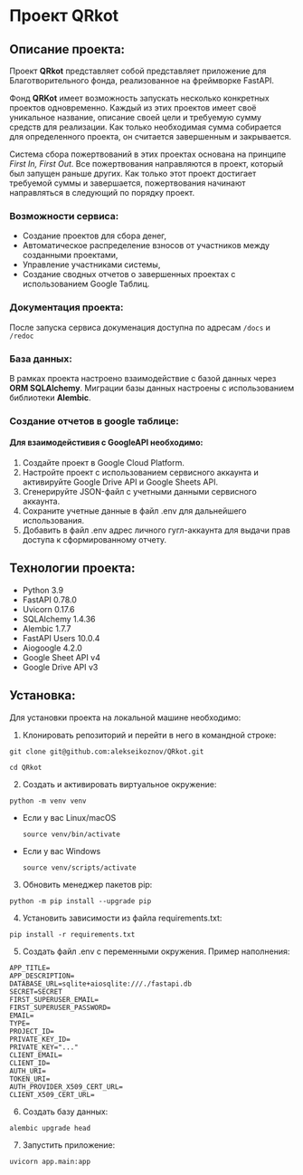 # Проект QRkot

## Описание проекта:

Проект **QRkot** представляет собой представляет приложение для Благотворительного фонда, реализованное на фреймворке FastAPI.

Фонд **QRKot** имеет возможность запускать несколько конкретных проектов одновременно. Каждый из этих проектов имеет своё уникальное название, описание своей цели и требуемую сумму средств для реализации. Как только необходимая сумма собирается для определенного проекта, он считается завершенным и закрывается.

Система сбора пожертвований в этих проектах основана на принципе *First In, First Out*. Все пожертвования направляются в проект, который был запущен раньше других. Как только этот проект достигает требуемой суммы и завершается, пожертвования начинают направляться в следующий по порядку проект.

### Возможности сервиса:

- Создание проектов для сбора денег,
- Автоматическое распределение взносов от участников между созданными проектами,
- Управление участниками системы,
- Создание сводных отчетов о завершенных проектах с использованием Google Таблиц.

### Документация проекта:

После запуска сервиса докуменация доступна по адресам `/docs` и `/redoc`

### База данных:

В рамках проекта настроено взаимодействие с базой данных через **ORM SQLAlchemy**. Миграции базы данных настроены с использованием библиотеки **Alembic**.

### Создание отчетов в google таблице:
#### Для взаимодейстивия с GoogleAPI необходимо:
1. Создайте проект в Google Cloud Platform.
2. Настройте проект с использованием сервисного аккаунта и активируйте Google Drive API и Google Sheets API.
3. Сгенерируйте JSON-файл с учетными данными сервисного аккаунта.
4. Сохраните учетные данные в файл .env для дальнейшего использования.
5. Добавить в файл .env адрес личного гугл-аккаунта для выдачи прав доступа к сформированному отчету.

## Технологии проекта:

- Python 3.9
- FastAPI 0.78.0
- Uvicorn 0.17.6
- SQLAlchemy 1.4.36
- Alembic 1.7.7
- FastAPI Users 10.0.4
- Aiogoogle 4.2.0
- Google Sheet API v4
- Google Drive API v3

## Установка:

Для установки проекта на локальной машине необходимо:

1. Клонировать репозиторий и перейти в него в командной строке:
```
git clone git@github.com:alekseikoznov/QRkot.git
```
```
cd QRkot
```
2. Cоздать и активировать виртуальное окружение:
```
python -m venv venv
```
* Если у вас Linux/macOS
    ```
    source venv/bin/activate
    ```
* Если у вас Windows
    ```
    source venv/scripts/activate
    ```
3. Обновить менеджер пакетов pip:
```
python -m pip install --upgrade pip
```
4. Установить зависимости из файла requirements.txt:
```
pip install -r requirements.txt
```
5. Создать файл .env с переменными окружения. Пример наполнения:
```
APP_TITLE=
APP_DESCRIPTION=
DATABASE_URL=sqlite+aiosqlite:///./fastapi.db
SECRET=SECRET
FIRST_SUPERUSER_EMAIL=
FIRST_SUPERUSER_PASSWORD=
EMAIL=
TYPE=
PROJECT_ID=
PRIVATE_KEY_ID=
PRIVATE_KEY="..."
CLIENT_EMAIL=
CLIENT_ID=
AUTH_URI=
TOKEN_URI=
AUTH_PROVIDER_X509_CERT_URL=
CLIENT_X509_CERT_URL=
```
6. Создать базу данных:
```
alembic upgrade head
```
7. Запустить приложение:
```
uvicorn app.main:app
```
